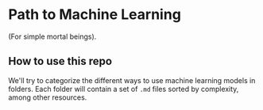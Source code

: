 # Path to Machine Learning

(For simple mortal beings).

## How to use this repo

We'll try to categorize the different ways to use machine learning models in folders.
Each folder will contain a set of `.md` files sorted by complexity, among other resources.

